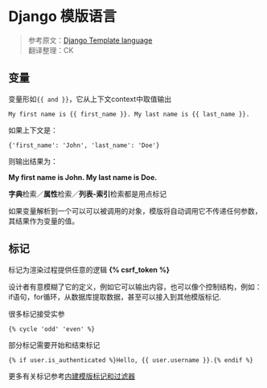 # Django 模版语言

> 参考原文：[Django Template language](https://docs.djangoproject.com/en/1.11/topics/templates/)  
> 翻译整理：CK

## 变量
变量形如`{{ and }}`，它从上下文context中取值输出
```
My first name is {{ first_name }}. My last name is {{ last_name }}.
```
如果上下文是：
```
{'first_name': 'John', 'last_name': 'Doe'}
```
则输出结果为：

**My first name is John. My last name is Doe.**

**字典**检索／**属性**检索／**列表-索引**检索都是用点标记

如果变量解析到一个可以可以被调用的对象，模版将自动调用它不传递任何参数，其结果作为变量的值。

## 标记
标记为渲染过程提供任意的逻辑
**{% csrf_token %}**

设计者有意模糊了它的定义，例如它可以输出内容，也可以像个控制结构，例如：if语句，for循环，从数据库提取数据，甚至可以接入到其他模版标记.

很多标记接受实参
```
{% cycle 'odd' 'even' %}
```

部分标记需要开始和结束标记
```
{% if user.is_authenticated %}Hello, {{ user.username }}.{% endif %}
```

更多有关标记参考[内建模版标记和过滤器](https://docs.djangoproject.com/en/1.11/ref/templates/builtins/#ref-templates-builtins-tags)
